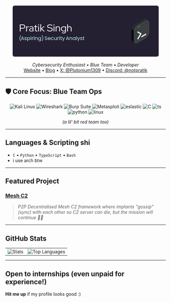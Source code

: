 <p align="center">
  <img src="/github-header-image.png" alt="Header Image" />
</p>

<!-- <h1 align="center">Pratik Singh 👾</h1> -->
<p align="center">
  <i>Cybersecurity Enthusiast • Blue Team • Developer</i><br>
  <a href="https://pratiksingh.xyz">Website</a> • 
  <a href="https://pratiksingh.xyz/blog">Blog</a> • 
  <a href="https://x.com/Plutonium1309">X: @Plutonium1309</a> • 
  <a href="https://discord.com/users/notpratik">Discord: @notpratik</a>
</p>

---

## 🛡️ Core Focus: Blue Team Ops

<p align="center">
  <img src="https://img.shields.io/badge/-Kali%20Linux-black?style=for-the-badge&logo=kalilinux" alt="Kali Linux"/>
  <!-- <img src="https://img.shields.io/badge/-Nmap-%23007ACC?style=for-the-badge" alt="Nmap"/> -->
  <img src="https://img.shields.io/badge/-Wireshark-%231679A7?style=for-the-badge&logo=wireshark" alt="Wireshark"/>
  <img src="https://img.shields.io/badge/-Burp%20Suite-%23E36C09?style=for-the-badge&logo=burp-suite" alt="Burp Suite"/>
  <img src="https://img.shields.io/badge/-Metasploit-%23165a7a?style=for-the-badge&logo=metasploit" alt="Metasploit"/>
  <img src="https://img.shields.io/badge/-Elastic-%23013647?style=for-the-badge&logo=elasticstack" alt="eslastic"/>
  <!-- <img src="https://img.shields.io/badge/-Snort-%23C92E2E?style=for-the-badge&logo=snort" alt="Snort"/> -->
  <img src="https://img.shields.io/badge/-C-%23727c87?style=for-the-badge&logo=c" alt="C"/>
  <img src="https://img.shields.io/badge/-TypeScript-%23225287?style=for-the-badge&logo=typescript" alt="ts"/>
  <img src="https://img.shields.io/badge/-Python-%23FFEB3D?style=for-the-badge&logo=python" alt="python"/>
  <img src="https://img.shields.io/badge/-Linux-black?style=for-the-badge&logo=linux" alt="linux"/>
</p>
  <p align="center"><em>(a lil' bit red team too)</em></p>

---

## Languages & Scripting shi
- `C` • `Python` • `TypeScript` • `Bash`
- i use arch btw

---

## Featured Project

### [Mesh C2](https://github.com/Plutonium1309/mesh-c2)
> *P2P Decentralised Mesh C2 framework where implants "gossip" (sync) with each other so C2 server can die, but the mission will continue 🥷🏿*

---

## GitHub Stats


<p align="center">
  <table>
    <tr>
      <td align="center">
        <img src="https://github-readme-stats.vercel.app/api?username=pratiksingh94&show_icons=true&theme=radical&hide_title=true&hide_rank=true" alt="Stats" />
      </td>
      <td align="center">
        <img src="https://github-readme-stats.vercel.app/api/top-langs/?username=pratiksingh94&layout=compact&theme=radical" alt="Top Languages" />
      </td>
    </tr>
  </table>
</p>

---

## Open to internships (even unpaid for experience!)

**Hit me up** if my profile looks good :)


